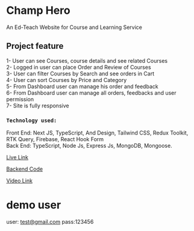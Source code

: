 # Champ Hero

An Ed-Teach Website for Course and Learning Service

## Project feature

1- User can see Courses, course details and see related Courses</br>
2- Logged in user can place Order and Review of Courses</br>
3- User can filter Courses by Search and see orders in Cart</br>
4- User can sort Courses by Price and Category</br>
5- From Dashboard user can manage his order and feedback</br>
6- From Dashboard user can manage all orders, feedbacks and user permission</br>
7- Site is fully responsive</br>

### `Technology used:`

Front End: Next JS, TypeScript, And Design, Tailwind CSS, Redux Toolkit, RTK Query, Firebase, React Hook Form</br>
Back End: TypeScript, Node Js, Express Js, MongoDB, Mongoose. </br>

[Live Link](https://champ-hero.vercel.app)

[Backend Code](https://github.com/champmahfuz/Champ-Hero-Backend)

[Video Link](https://drive.google.com/file/d/1ZEt_La-5C5o1BgCoNKDKaPjiRB4qZ9LG/view?usp=share_link)

# demo user

user: test@gmail.com
pass:123456

